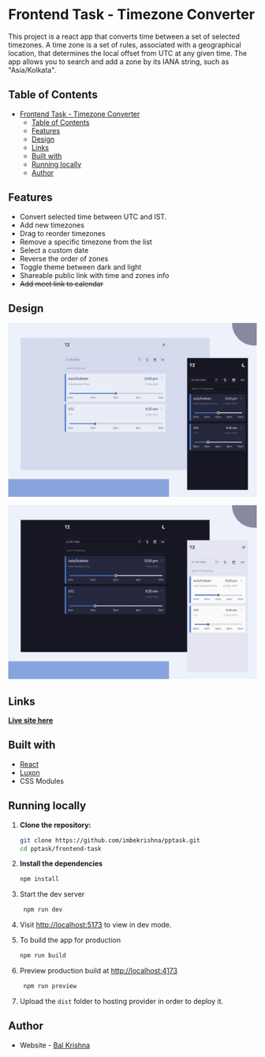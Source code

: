 # Frontend Task - Timezone Converter

This project is a react app that converts time between a set of selected timezones. A time zone is a set of rules, associated with a geographical location, that determines the local offset from UTC at any given time. The app allows you to search and add a zone by its IANA string, such as "Asia/Kolkata".

## Table of Contents

- [Frontend Task - Timezone Converter](#frontend-task---timezone-converter)
  - [Table of Contents](#table-of-contents)
  - [Features](#features)
  - [Design](#design)
  - [Links](#links)
  - [Built with](#built-with)
  - [Running locally](#running-locally)
  - [Author](#author)


## Features

- Convert selected time between UTC and IST.
- Add new timezones
- Drag to reorder timezones
- Remove a specific timezone from the list
- Select a custom date
- Reverse the order of zones
- Toggle theme between dark and light
- Shareable public link with time and zones info
- ~~Add meet link to calendar~~

## Design

![](./screenshot//ss-01.png)

![](./screenshot/ss-02.png)


## Links

**[Live site here](https://pptzs.pages.dev/)**


## Built with

- [React](https://reactjs.org/)
- [Luxon](https://moment.github.io/luxon/#/)
- CSS Modules

## Running locally

1. **Clone the repository:**
    ```bash
    git clone https://github.com/imbekrishna/pptask.git
    cd pptask/frontend-task
    ```
2. **Install the dependencies**
    ```bash
    npm install
    ```
3. Start the dev server
   ```bash
    npm run dev
   ```
4. Visit [http://localhost:5173](http://localhost:5173/) to view in dev mode.

5. To build the app for production
   ```bash
   npm run build
   ```
6. Preview production build at [http://localhost:4173](http://localhost:4173/)
   
   ```bash
    npm run preview
   ```
7. Upload the `dist` folder to hosting provider in order to deploy it.

## Author

- Website - [Bal Krishna](https:/bkrishna.pages.dev)
